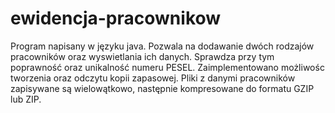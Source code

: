 # ewidencja-pracownikow

Program napisany w języku java. 
Pozwala na dodawanie dwóch rodzajów pracowników oraz wyswietlania ich danych. Sprawdza przy tym poprawność oraz unikalność numeru PESEL.
Zaimplementowano możliwośc tworzenia oraz odczytu kopii zapasowej. Pliki z danymi pracowników zapisywane są
wielowątkowo, następnie kompresowane do formatu GZIP lub ZIP.
